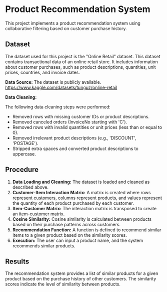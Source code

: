 # Product Recommendation System

This project implements a product recommendation system using collaborative filtering based on customer purchase history.

## Dataset

The dataset used for this project is the "Online Retail" dataset. This dataset contains transactional data of an online retail store. It includes information about customer purchases, such as product descriptions, quantities, unit prices, countries, and invoice dates.

**Data Source:** The dataset is publicly available. https://www.kaggle.com/datasets/tunguz/online-retail

**Data Cleaning:**

The following data cleaning steps were performed:

- Removed rows with missing customer IDs or product descriptions.
- Removed canceled orders (InvoiceNo starting with 'C').
- Removed rows with invalid quantities or unit prices (less than or equal to 0).
- Removed irrelevant product descriptions (e.g., 'DISCOUNT', 'POSTAGE').
- Stripped extra spaces and converted product descriptions to uppercase.

## Procedure

1. **Data Loading and Cleaning:** The dataset is loaded and cleaned as described above.
2. **Customer-Item Interaction Matrix:** A matrix is created where rows represent customers, columns represent products, and values represent the quantity of each product purchased by each customer.
3. **Item-Customer Matrix:** The interaction matrix is transposed to create an item-customer matrix.
4. **Cosine Similarity:** Cosine similarity is calculated between products based on their purchase patterns across customers.
5. **Recommendation Function:** A function is defined to recommend similar items to a given product based on the similarity scores.
6. **Execution:** The user can input a product name, and the system recommends similar products.

## Results

The recommendation system provides a list of similar products for a given product based on the purchase history of other customers. The similarity scores indicate the level of similarity between products.
